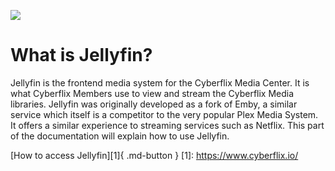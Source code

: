 ![](https://www.cyberflix.io/archive/assets/images/Titles/Cyberflix-Jellyfin-Light.png)

# What is Jellyfin?
Jellyfin is the frontend media system for the Cyberflix Media Center. It is what Cyberflix Members use to view and stream the Cyberflix Media libraries. Jellyfin was originally developed as a fork of Emby, a similar service which itself is a competitor to the very popular Plex Media System. It offers a similar experience to streaming services such as Netflix. This part of the documentation will explain how to use Jellyfin.

[How to access Jellyfin][1]{ .md-button }
[1]: https://www.cyberflix.io/

